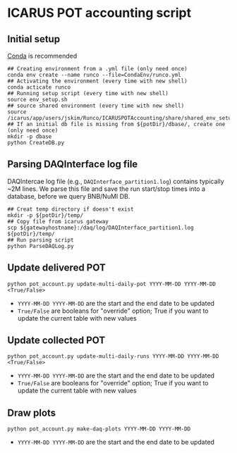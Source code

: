 # ICARUS POT accounting script

## Initial setup
[Conda](https://docs.conda.io/en/latest/miniconda.html) is recommended
```
## Creating environment from a .yml file (only need once)
conda env create --name runco --file=CondaEnv/runco.yml
## Activating the environment (every time with new shell)
conda acticate runco
## Running setup script (every time with new shell)
source env_setup.sh
## source shared environment (every time with new shell)
source /icarus/app/users/jskim/Runco/ICARUSPOTAccounting/share/shared_env_setup.sh
## If an initial db file is missing from ${potDir}/dbase/, create one (only need once)
mkdir -p dbase
python CreateDB.py
```

## Parsing DAQInterface log file
DAQIntercae log file (e.g., `DAQInterface_partition1.log`) contains typically ~2M lines. We parse this file and save the run start/stop times into a database, before we query BNB/NuMI DB.
```
## Creat temp directory if doesn't exist
mkdir -p ${potDir}/temp/
## Copy file from icarus gateway
scp ${gatewayhostname}:/daq/log/DAQInterface_partition1.log ${potDir}/temp/  
## Run parsing script
python ParseDAQLog.py
```

## Update delivered POT

```python pot_account.py update-multi-daily-pot YYYY-MM-DD YYYY-MM-DD <True/False>```

- ```YYYY-MM-DD YYYY-MM-DD``` are the start and the end date to be updated
- ```True/False``` are booleans for "override" option; True if you want to update the current table with new values

## Update collected POT

```python pot_account.py update-multi-daily-runs YYYY-MM-DD YYYY-MM-DD <True/False>```

- ```YYYY-MM-DD YYYY-MM-DD``` are the start and the end date to be updated
- ```True/False``` are booleans for "override" option; True if you want to update the current table with new values

## Draw plots

```python pot_account.py make-daq-plots YYYY-MM-DD YYYY-MM-DD```

- ```YYYY-MM-DD YYYY-MM-DD``` are the start and the end date to be updated
